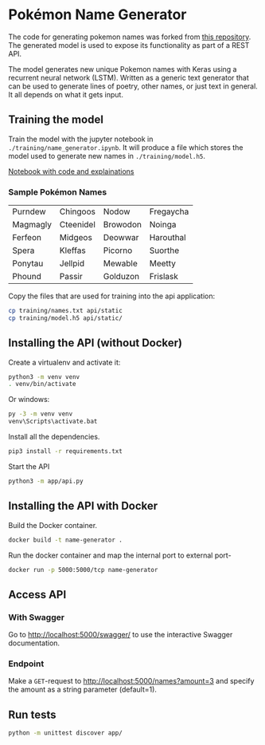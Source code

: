 # Pokémon Name Generator

The code for generating pokemon names was forked from [this repository](https://github.com/simon-larsson/pokemon-name-generator). The generated model is used to expose its functionality as part of a REST API.

The model generates new unique Pokemon names with Keras using a recurrent neural network (LSTM). Written as a generic text generator that can be used to generate lines of poetry, other names, or just text in general. It all depends on what it gets input.

## Training the model

Train the model with the jupyter notebook in `./training/name_generator.ipynb`. It will produce a file which stores the model used to generate new names in `./training/model.h5`.

[Notebook with code and explainations](https://github.com/simon-larsson/pokemon-name-generator/blob/master/name_generator.ipynb)

### Sample Pokémon Names

|          |           |          |           |
| -------- | --------- | -------- | --------- |
| Purndew  | Chingoos  | Nodow    | Fregaycha |
| Magmagly | Cteenidel | Browodon | Noinga    |
| Ferfeon  | Midgeos   | Deowwar  | Harouthal |
| Spera    | Kleffas   | Picorno  | Suorthe   |
| Ponytau  | Jellpid   | Mewable  | Meetty    |
| Phound   | Passir    | Golduzon | Frislask  |

Copy the files that are used for training into the api application:

```bash
cp training/names.txt api/static
cp training/model.h5 api/static/
```

## Installing the API (without Docker)

Create a virtualenv and activate it:

```bash
python3 -m venv venv
. venv/bin/activate
```

Or windows:

```bash
py -3 -m venv venv
venv\Scripts\activate.bat
```

Install all the dependencies.

```bash
pip3 install -r requirements.txt
```

Start the API

```bash
python3 -m app/api.py
```

## Installing the API with Docker

Build the Docker container.

```bash
docker build -t name-generator .
```

Run the docker container and map the internal port to external port-

```bash
docker run -p 5000:5000/tcp name-generator
```

## Access API

### With Swagger

Go to [http://localhost:5000/swagger/](http://localhost:5000/swagger/) to use the interactive Swagger documentation.

### Endpoint

Make a `GET`-request to [http://localhost:5000/names?amount=3](http://localhost:5000/names?amount=3) and specify the amount as a string parameter (default=1).

## Run tests

```bash
python -m unittest discover app/
```
